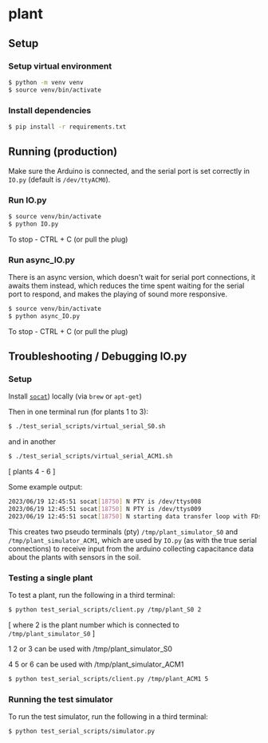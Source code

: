 # plant

## Setup

### Setup virtual environment

```bash
$ python -m venv venv
$ source venv/bin/activate
```

### Install dependencies
```bash
$ pip install -r requirements.txt
```

## Running (production)

Make sure the Arduino is connected, and the serial port is set correctly in `IO.py` (default is `/dev/ttyACM0`).

### Run IO.py

```bash
$ source venv/bin/activate
$ python IO.py
```
To stop - CTRL + C (or pull the plug)


### Run async_IO.py

There is an async version, which doesn't wait for serial port connections, it awaits them instead, which reduces the time spent waiting for the serial port to respond, and makes the playing of sound more responsive.

```bash
$ source venv/bin/activate
$ python async_IO.py
```
To stop - CTRL + C (or pull the plug)

## Troubleshooting / Debugging IO.py

### Setup

Install [`socat`](http://www.dest-unreach.org/socat/)) locally (via `brew` or `apt-get`)

Then in one terminal run (for plants 1 to 3):

```bash
$ ./test_serial_scripts/virtual_serial_S0.sh
```

and in another 

```bash
$ ./test_serial_scripts/virtual_serial_ACM1.sh
```
[ plants 4 - 6 ]

Some example output:

```bash
2023/06/19 12:45:51 socat[18750] N PTY is /dev/ttys008
2023/06/19 12:45:51 socat[18750] N PTY is /dev/ttys009
2023/06/19 12:45:51 socat[18750] N starting data transfer loop with FDs [5,5] and [7,7]
```

This creates two pseudo terminals (pty) `/tmp/plant_simulator_S0` and `/tmp/plant_simulator_ACM1`, which are used by `IO.py` (as with the true serial connections) to receive input from the arduino collecting capacitance data about the plants with sensors in the soil.


### Testing a single plant

To test a plant, run the following in a third terminal:
```bash
$ python test_serial_scripts/client.py /tmp/plant_S0 2
```
[ where 2 is the plant number which is connected to `/tmp/plant_simulator_S0` ]

1 2 or 3 can be used with /tmp/plant_simulator_S0

4 5 or 6 can be used with /tmp/plant_simulator_ACM1

```bash
$ python test_serial_scripts/client.py /tmp/plant_ACM1 5
```

### Running the test simulator

To run the test simulator, run the following in a third terminal:
```bash
$ python test_serial_scripts/simulator.py
```



